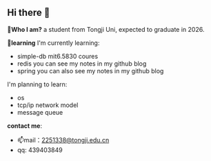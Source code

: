 ## Hi there 👋

<!--
**ggstudy11/ggstudy11** is a ✨ _special_ ✨ repository because its `README.md` (this file) appears on your GitHub profile.

Here are some ideas to get you started:

- 🔭 I’m currently working on ...
- 🌱 I’m currently learning ...
- 👯 I’m looking to collaborate on ...
- 🤔 I’m looking for help with ...
- 💬 Ask me about ...
- 📫 How to reach me: ...
- 😄 Pronouns: ...
- ⚡ Fun fact: ...
-->

**🤔Who I am?** a student from Tongji Uni, expected to graduate in 2026.

**🌱learning**
I'm currently learning:
- simple-db mit6.5830 coures
- redis you can see my notes in my github blog
- spring you can also see my notes in my github blog

I'm planning to learn:
- os 
- tcp/ip network model
- message queue

**contact me**: 
- 📫mail：2251338@tongji.edu.cn
- qq: 439403849
